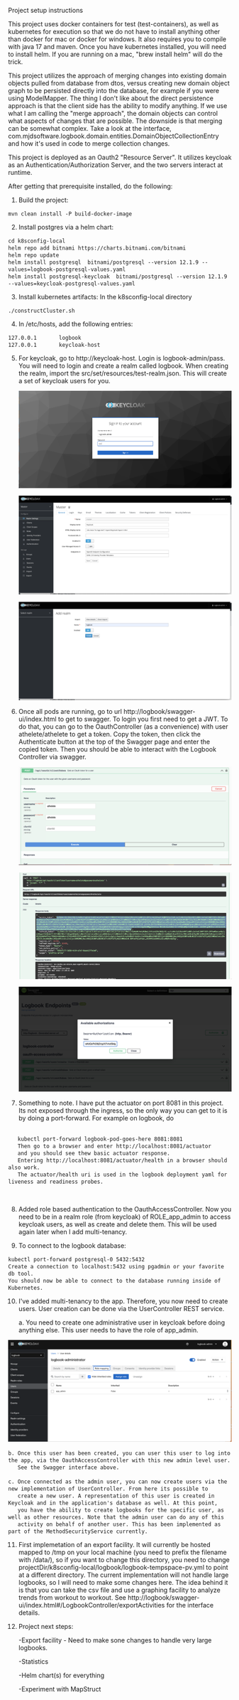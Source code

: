 Project setup instructions

This project uses docker containers for test (test-containers), as well as kubernetes for execution so that we do not have to
install anything other than docker for mac or docker for windows. It also requires you to compile with java 17 and maven.
Once you have kubernetes installed, you will need to install helm. If you are running on a mac, "brew install helm" will do the
trick.

This project utilizes the approach of merging changes into existing domain objects pulled from database from dtos, 
versus creating new domain object graph to be persisted directly into the database, for example if you were using ModelMapper.
The thing I don't like about the direct persistence approach is that the client side has the ability to modify anything. If
we use what I am calling the "merge approach", the domain objects can control what aspects of changes that are possible.
The downside is that merging can be somewhat complex. Take a look at the interface, 
com.mjdsoftware.logbook.domain.entities.DomainObjectCollectionEntry and how it's used in code to merge collection changes.

This project is deployed as an Oauth2 "Resource Server". It utilizes keycloak as an Authentication/Authorization Server, and the two
servers interact at runtime.


After getting that prerequisite installed, do the following:

1. Build the project:

```
mvn clean install -P build-docker-image
```

2. Install postgres via a helm chart:
```
cd k8sconfig-local
helm repo add bitnami https://charts.bitnami.com/bitnami  
helm repo update
helm install postgresql  bitnami/postgresql --version 12.1.9 --values=logbook-postgresql-values.yaml
helm install postgresql-keycloak  bitnami/postgresql --version 12.1.9 --values=keycloak-postgresql-values.yaml
```

3. Install kubernetes artifacts: In the k8sconfig-local directory
```
./constructCluster.sh
```

4. In /etc/hosts, add the following entries:
```
127.0.0.1       logbook
127.0.0.1       keycloak-host
```

5. For keycloak, go to http://keycloak-host. Login is logbook-admin/pass. You will need to login and
create a realm called logbook. When creating the realm, import the src/set/resources/test-realm.json. This will create a set of
keycloak users for you.

   ![](docs/keycloakLogin.png)

   ![](docs/masterRealm.png)

   ![](docs/addLogbookRealm.png)


6. Once all pods are running, go to url http://logbook/swagger-ui/index.html to get to swagger. To login you first need to get a
JWT. To do that, you can go to the OauthController (as a convenience) with user athelete/athelete to get a token.
Copy the token, then click the Authenticate button at the top of the Swagger page and enter the copied
token. Then you should be able to interact with the Logbook Controller via swagger.

   ![](docs/getClientToken.png)

   ![](docs/getClientTokenResponse.png)

   ![](docs/authorizeButton.png)


7. Something to note. I have put the actuator on port 8081 in this project. Its not exposed through the ingress, so the
only way you can get to it is by doing a port-forward. For example on logbook, do 
```

   kubectl port-forward logbook-pod-goes-here 8081:8081
   Then go to a browser and enter http://localhost:8081/actuator
   and you should see thew basic actuator response.
   Entering http://localhost:8081/actuator/health in a browser should also work.
   The actuator/health uri is used in the logbook deployment yaml for liveness and readiness probes.
   
   
```

8. Added role based authentication to the OauthAccessController. Now you need to be in a realm role (from keycloak) of ROLE_app_admin to access keycloak users, as well as 
create and delete them. This will be used again later when I add multi-tenancy.

9. To connect to the logbook database:
```
kubectl port-forward postgresql-0 5432:5432
Create a connection to localhost:5432 using pgadmin or your favorite db tool. 
You should now be able to connect to the database running inside of Kubernetes.
```

10. I've added multi-tenancy to the app. Therefore, you now need to create users. User creation can be done
via the UserController REST service. 

    
    a. You need to create one administrative user in keycloak before doing anything else. This user needs to have the role of app_admin.

![](docs/RoleMapping-app_admin.png)

    b. Once this user has been created, you can user this user to log into the app, via the OauthAccessController with this new admin level user.
       See the Swagger interface above.

    c. Once connected as the admin user, you can now create users via the new implementation of UserController. From here its possible to
       create a new user. A representation of this user is created in Keycloak and in the application's database as well. At this point,
       you have the ability to create logbooks for the specific user, as well as other resources. Note that the admin user can do any of this
       activity on behalf of another user. This has been implemented as part of the MethodSecurityService currently.

11. First implemetation of an export facility. It will currently be hosted mapped to /tmp on your local machine (you need to prefix the 
filename with /data/), so if you want to change this directory, you need to change projectDir/k8sconfig-local/logbook/logbook-tempspace-pv.yml 
to point at a different directory. The current implementation will not handle large logbooks, so I will need to make
some changes here. The idea behind it is that you can take the csv file and use a graphing facility to 
analyze trends from workout to workout. See http://logbook/swagger-ui/index.html#/LogbookController/exportActivities
for the interface details.


12. Project next steps:

    -Export facility - Need to make sone changes to handle very large logbooks.

    -Statistics

    -Helm chart(s) for everything

    -Experiment with MapStruct


